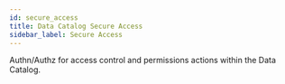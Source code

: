 ```yaml
---
id: secure_access
title: Data Catalog Secure Access
sidebar_label: Secure Access
---
```


Authn/Authz for access control and permissions actions within the Data Catalog.